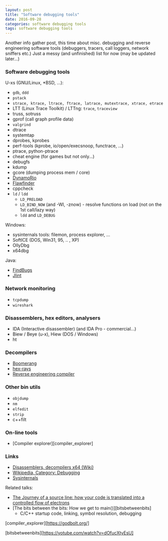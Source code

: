 ```yaml
---
layout: post
title: "Software debugging tools"
date: 2016-09-28
categories: software debugging tools
tags: software debugging tools
---
```

Another info gather post, this time about misc. debugging and reverse engineering
software tools (debuggers, tracers, call loggers, network sniffers etc.)
Just a messy (and unfinished) list for now (may be updated later...)

### Software debugging tools

U-xs (GNU/Linux, *BSD, ...):

- `gdb`, `ddd`
- `pstack`
- `strace, ktrace, ltrace, ftrace, latrace, mutextrace, xtrace, etrace`
- LTT (Linux Trace Toolkit) / LTTng: `trace`, `traceview`
- truss, sotruss
- gprof (call graph profile data)
- `valgrind`
- dtrace
- systemtap
- dprobes, kprobes
- perf-tools (kprobe, io/open/execsnoop, functrace, ...)
- ptrace, python-ptrace
- cheat engine (for games but not only...)
- debugfs
- kdump
- gcore (dumping process mem / core)
- [DynamoRio][dynamorio]
- [Flawfinder][flawfinder]
- cppcheck
- `ld` / `ldd`
  - `LD_PRELOAD`
  - `LD_BIND_NOW` (and -Wl, -znow) - resolve functions on load (not on the 1st call/lazy way)
  - `ldd` and `LD_DEBUG`

Windows:
- sysinternals tools: filemon, process explorer, ...
- SoftICE (DOS, Win31, 95, .. , XP)
- OllyDbg
- x64dbg

Java:

- [FindBugs][findbugs]
- [Jlint][jlint]

### Network monitoring
- `tcpdump`
- `wireshark`

### Disassemblers, hex editors, analysers
- IDA (Interactive disassembler) (and IDA Pro - commercial...)
- Biew / Beye (u-x), Hiew (DOS / Windows)
- ht

### Decompilers
- [Boomerang][5.1.]
- [hex-rays][5.2.]
- [Reverse engineering compiler][5.3.]

### Other bin utils
- `objdump`
- `nm`
- `elfedit`
- `strip`
- c++filt

### On-line tools
- [Compiler explorer][compiler_explorer]

### Links
- [Disassemblers, decompilers x64 (Wiki)][1.]
- [Wikipedia, Category: Debugging][2.]
- [Sysinternals][6.]

Related talks:
- [The Journey of a source line: how your code is translated into a controlled flow of electrons][anowak_talk_cern]
- [The bits between the bits: How we get to main()][bitsbetweenbits]
  - C/C++ startup code, linking, symbol resolution, debugging

[1.]: https://en.wikibooks.org/wiki/X86_Disassembly/Disassemblers_and_Decompilers
[2.]: https://en.wikipedia.org/wiki/Category:Debugging
[6.]: https://technet.microsoft.com/en-us/sysinternals/bb545021.aspx

[5.1.]: http://boomerang.sourceforge.net/
[5.2.]: https://www.hex-rays.com/products/decompiler/
[5.3.]: http://www.backerstreet.com/rec/rec.htm

[compiler_explorer][https://godbolt.org/]

[dynamorio]: http://dynamorio.org/
[flawfinder]: https://dwheeler.com/flawfinder/
[findbugs]: http://findbugs.sourceforge.net/
[jlint]: http://jlint.sourceforge.net/

[anowak_talk_cern]: https://mediastream.cern.ch/MediaArchive/Video/Public2/weblecture-player/index.html?year=2018&lecture=668207&ftime=00:00:05#
[bitsbetweenbits][https://yotube.com/watch?v=dOfucXtyEsU]
